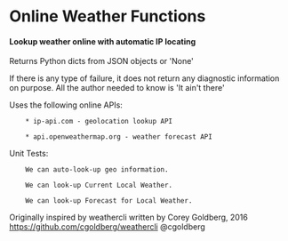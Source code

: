 # Online Weather Functions

#### Lookup weather online with automatic IP locating

Returns Python dicts from JSON objects or 'None' 

If there is any type of failure, it does not return any 
diagnostic information on purpose. All the author needed
to know is 'It ain't there'

Uses the following online APIs:

        * ip-api.com - geolocation lookup API

        * api.openweathermap.org - weather forecast API

Unit Tests:

        We can auto-look-up geo information.

        We can look-up Current Local Weather.

        We can look-up Forecast for Local Weather.

Originally inspired by weathercli written by Corey Goldberg, 2016 
https://github.com/cgoldberg/weathercli                @cgoldberg

